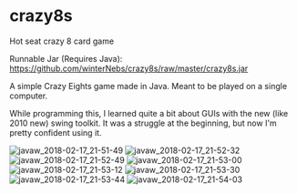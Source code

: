 # crazy8s
Hot seat crazy 8 card game

Runnable Jar (Requires Java): https://github.com/winterNebs/crazy8s/raw/master/crazy8s.jar

A simple Crazy Eights game made in Java. Meant to be played on a single computer.

While programming this, I learned quite a bit about GUIs with the new (like 2010 new) swing toolkit. It was a struggle at the beginning, but now I'm pretty confident using it. 

![javaw_2018-02-17_21-51-49](https://user-images.githubusercontent.com/26353101/52168558-aba5e900-26f9-11e9-98e1-5eb7abb04c14.png)
![javaw_2018-02-17_21-52-32](https://user-images.githubusercontent.com/26353101/52168559-aba5e900-26f9-11e9-9af2-39307d4880d0.png)
![javaw_2018-02-17_21-52-49](https://user-images.githubusercontent.com/26353101/52168560-aba5e900-26f9-11e9-9602-b108029fed07.png)
![javaw_2018-02-17_21-53-00](https://user-images.githubusercontent.com/26353101/52168561-aba5e900-26f9-11e9-989a-ed4415a3b275.png)
![javaw_2018-02-17_21-53-12](https://user-images.githubusercontent.com/26353101/52168562-aba5e900-26f9-11e9-9be9-1f9aa1d6463c.png)
![javaw_2018-02-17_21-53-30](https://user-images.githubusercontent.com/26353101/52168563-aba5e900-26f9-11e9-8181-5053afe4640f.png)
![javaw_2018-02-17_21-53-44](https://user-images.githubusercontent.com/26353101/52168564-aba5e900-26f9-11e9-97a4-67062cfbbfe1.png)
![javaw_2018-02-17_21-54-03](https://user-images.githubusercontent.com/26353101/52168565-ac3e7f80-26f9-11e9-892d-35eee0b14516.png)
